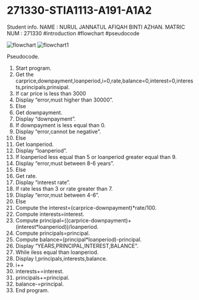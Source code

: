 # 271330-STIA1113-A191-A1A2
Student info.
NAME        : NURUL JANNATUL AFIQAH BINTI AZHAN.
MATRIC NUM  : 271330
#introduction
#flowchart
#pseudocode

![flowchart](https://user-images.githubusercontent.com/55247821/68546001-698aa000-040d-11ea-8e78-46811466cf05.png)
![flowchart1](https://user-images.githubusercontent.com/55247821/68546005-714a4480-040d-11ea-815e-bb30f05a46a0.png)

Pseudocode.

1.	Start program.
2.	Get the carprice,downpayment,loanperiod,i=0,rate,balance=0,interest=0,interests,principals,prinsipal.
3.	If car price is less than 3000
4.	Display “error,must higher than 30000”.
5.	Else
6.	Get downpayment.
7.	Display “downpayment”.
8.	If downpayment is less equal than 0.
9.	Display “error,cannot be negative”.
10.	Else
11.	Get loanperiod.
12.	Display “loanperiod”.
13.	If loanperiod less equal than 5 or loanperiod greater equal than 9.
14.	Display “error,must between 8-6 years”.
15.	Else
16.	Get rate.
17.	Display “interest rate”.
18.	If rate less than 3 or rate greater than 7.
19.	Display “error,must between 4-6”.
20.	Else
21.	Compute the interest=(carprice-downpayment)*rate/100.
22.	Compute interests=interest.
23.	Compute principal=((carprice-downpayment)+(interest*loanperiod))/loanperiod.
24.	Compute principals=principal.
25.	Compute balance=(principal*loanperiod)-principal.
26.	Display “YEARS,PRINCIPAL,INTEREST,BALANCE”.
27.	While iless equal than loanperiod.
28.	Display I,principals,interests,balance.
29.	i++
30.	interests+=interest.
31.	principals+=principal.
32.	balance-=principal.
33.	End program.


